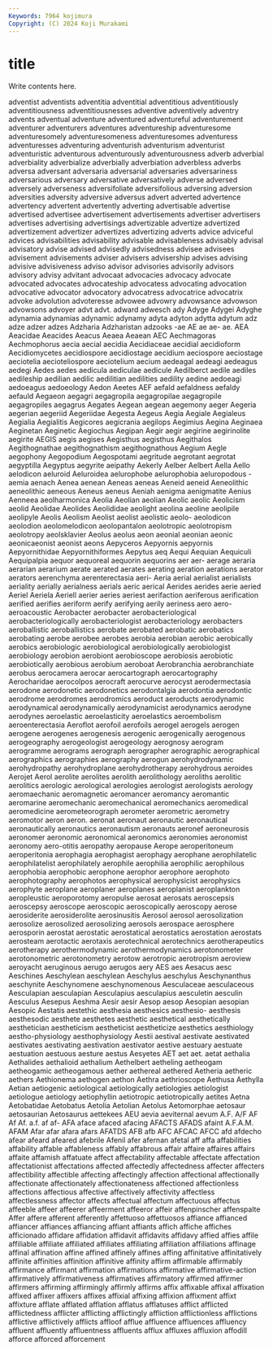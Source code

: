 ```yaml
---
Keywords: 7964 kojimura
Copyright: (C) 2024 Koji Murakami
---
```


# title

Write contents here.



 adventist adventists adventitia adventitial adventitious
adventitiously adventitiousness adventitiousnesses adventive adventively adventry advents adventual adventure adventured
adventureful adventurement adventurer adventurers adventures adventureship adventuresome adventuresomely adventuresomeness adventuresomes
adventuress adventuresses adventuring adventurish adventurism adventurist adventuristic adventurous adventurously adventurousness
adverb adverbial adverbiality adverbialize adverbially adverbiation adverbless adverbs adversa adversant
adversaria adversarial adversaries adversariness adversarious adversary adversative adversatively adverse adversed
adversely adverseness adversifoliate adversifolious adversing adversion adversities adversity adversive adversus
advert adverted advertence advertency advertent advertently adverting advertisable advertise advertised
advertisee advertisement advertisements advertiser advertisers advertises advertising advertisings advertizable advertize
advertized advertizement advertizer advertizes advertizing adverts advice adviceful advices advisabilities
advisability advisable advisableness advisably advisal advisatory advise advised advisedly advisedness
advisee advisees advisement advisements adviser advisers advisership advises advising advisive
advisiveness adviso advisor advisories advisorily advisors advisory advisy advitant advocaat
advocacies advocacy advocate advocated advocates advocateship advocatess advocating advocation advocative
advocator advocatory advocatress advocatrice advocatrix advoke advolution advoteresse advowee advowry
advowsance advowson advowsons advoyer advt advt. adward adwesch ady Adyge
Adygei Adyghe adynamia adynamias adynamic adynamy adyta adyton adytta adytum
adz adze adzer adzes Adzharia Adzharistan adzooks -ae AE ae
ae- ae. AEA Aeacidae Aeacides Aeacus Aeaea Aeaean AEC Aechmagoras
Aechmophorus aecia aecial aecidia Aecidiaceae aecidial aecidioform Aecidiomycetes aecidiospore aecidiostage
aecidium aeciospore aeciostage aeciotelia aecioteliospore aeciotelium aecium aedeagal aedeagi aedeagus
aedegi Aedes aedes aedicula aediculae aedicule Aedilberct aedile aediles aedileship
aedilian aedilic aedilitian aedilities aedility aedine aedoeagi aedoeagus aedoeology Aedon
Aeetes AEF aefald aefaldness aefaldy aefauld Aegaeon aegagri aegagropila aegagropilae
aegagropile aegagropiles aegagrus Aegates Aegean aegean aegemony aeger Aegeria aegerian
aegeriid Aegeriidae Aegesta Aegeus Aegia Aegiale Aegialeus Aegialia Aegialitis Aegicores
aegicrania aegilops Aegimius Aegina Aeginaea Aeginetan Aeginetic Aegiochus Aegipan Aegir
aegir aegirine aegirinolite aegirite AEGIS aegis aegises Aegisthus aegisthus Aegithalos
Aegithognathae aegithognathism aegithognathous Aegium Aegle aegophony Aegopodium Aegospotami aegritude aegrotant
aegrotat aegyptilla Aegyptus aegyrite aeipathy Aekerly Aelber Aelbert Aella Aello
aelodicon aeluroid Aeluroidea aelurophobe aelurophobia aeluropodous -aemia aenach Aenea aenean
Aeneas aeneas Aeneid aeneid Aeneolithic aeneolithic aeneous Aeneus aeneus Aeniah
aenigma aenigmatite Aenius Aenneea aeolharmonica Aeolia Aeolian aeolian Aeolic aeolic
Aeolicism aeolid Aeolidae Aeolides Aeolididae aeolight aeolina aeoline aeolipile aeolipyle
Aeolis Aeolism Aeolist aeolist aeolistic aeolo- aeolodicon aeolodion aeolomelodicon aeolopantalon
aeolotropic aeolotropism aeolotropy aeolsklavier Aeolus aeolus aeon aeonial aeonian aeonic
aeonicaeonist aeonist aeons Aepyceros Aepyornis aepyornis Aepyornithidae Aepyornithiformes Aepytus aeq
Aequi Aequian Aequiculi Aequipalpia aequor aequoreal aequorin aequorins aer aer-
aerage aeraria aerarian aerarium aerate aerated aerates aerating aeration aerations
aerator aerators aerenchyma aerenterectasia aeri- Aeria aerial aerialist aerialists aeriality
aerially aerialness aerials aeric aerical Aerides aerides aerie aeried Aeriel
Aeriela Aeriell aerier aeries aeriest aerifaction aeriferous aerification aerified aerifies
aeriform aerify aerifying aerily aeriness aero aero- aeroacoustic Aerobacter aerobacter
aerobacteriological aerobacteriologically aerobacteriologist aerobacteriology aerobacters aeroballistic aeroballistics aerobate aerobated aerobatic
aerobatics aerobating aerobe aerobee aerobes aerobia aerobian aerobic aerobically aerobics
aerobiologic aerobiological aerobiologically aerobiologist aerobiology aerobion aerobiont aerobioscope aerobiosis aerobiotic
aerobiotically aerobious aerobium aeroboat Aerobranchia aerobranchiate aerobus aerocamera aerocar aerocartograph
aerocartography Aerocharidae aerocolpos aerocraft aerocurve aerocyst aerodermectasia aerodone aerodonetic aerodonetics
aerodontalgia aerodontia aerodontic aerodrome aerodromes aerodromics aeroduct aeroducts aerodynamic aerodynamical
aerodynamically aerodynamicist aerodynamics aerodyne aerodynes aeroelastic aeroelasticity aeroelastics aeroembolism aeroenterectasia
Aeroflot aerofoil aerofoils aerogel aerogels aerogen aerogene aerogenes aerogenesis aerogenic
aerogenically aerogenous aerogeography aerogeologist aerogeology aerognosy aerogram aerogramme aerograms aerograph
aerographer aerographic aerographical aerographics aerographies aerography aerogun aerohydrodynamic aerohydropathy aerohydroplane
aerohydrotherapy aerohydrous aeroides Aerojet Aerol aerolite aerolites aerolith aerolithology aeroliths
aerolitic aerolitics aerologic aerological aerologies aerologist aerologists aerology aeromaechanic aeromagnetic
aeromancer aeromancy aeromantic aeromarine aeromechanic aeromechanical aeromechanics aeromedical aeromedicine aerometeorograph
aerometer aerometric aerometry aeromotor aeron aeron. aeronat aeronaut aeronautic aeronautical
aeronautically aeronautics aeronautism aeronauts aeronef aeroneurosis aeronomer aeronomic aeronomical aeronomics
aeronomies aeronomist aeronomy aero-otitis aeropathy aeropause Aerope aeroperitoneum aeroperitonia aerophagia
aerophagist aerophagy aerophane aerophilatelic aerophilatelist aerophilately aerophile aerophilia aerophilic aerophilous
aerophobia aerophobic aerophone aerophor aerophore aerophoto aerophotography aerophotos aerophysical aerophysicist
aerophysics aerophyte aeroplane aeroplaner aeroplanes aeroplanist aeroplankton aeropleustic aeroporotomy aeropulse
aerosat aerosats aeroscepsis aeroscepsy aeroscope aeroscopic aeroscopically aeroscopy aerose aerosiderite
aerosiderolite aerosinusitis Aerosol aerosol aerosolization aerosolize aerosolized aerosolizing aerosols aerospace
aerosphere aerosporin aerostat aerostatic aerostatical aerostatics aerostation aerostats aerosteam aerotactic
aerotaxis aerotechnical aerotechnics aerotherapeutics aerotherapy aerothermodynamic aerothermodynamics aerotonometer aerotonometric aerotonometry
aerotow aerotropic aerotropism aeroview aeroyacht aeruginous aerugo aerugos aery AES
aes Aesacus aesc Aeschines Aeschylean aeschylean Aeschylus aeschylus Aeschynanthus aeschynite
Aeschynomene aeschynomenous Aesculaceae aesculaceous Aesculapian aesculapian Aesculapius aesculapius aesculetin aesculin
Aesculus Aesepus Aeshma Aesir aesir Aesop aesop Aesopian aesopian Aesopic
Aestatis aestethic aesthesia aesthesics aesthesio- aesthesis aesthesodic aesthete aesthetes aesthetic
aesthetical aesthetically aesthetician aestheticism aestheticist aestheticize aesthetics aesthiology aestho-physiology aesthophysiology
Aestii aestival aestivate aestivated aestivates aestivating aestivation aestivator aestive aestuary
aestuate aestuation aestuous aesture aestus Aesyetes AET aet aet. aetat
aethalia Aethalides aethalioid aethalium Aethelbert aetheling aetheogam aetheogamic aetheogamous aether
aethereal aethered Aetheria aetheric aethers Aethionema aethogen aethon Aethra aethrioscope
Aethusa Aethylla Aetian aetiogenic aetiological aetiologically aetiologies aetiologist aetiologue aetiology
aetiophyllin aetiotropic aetiotropically aetites Aetna Aetobatidae Aetobatus Aetolia Aetolian Aetolus
Aetomorphae aetosaur aetosaurian Aetosaurus aettekees AEU aevia aeviternal aevum A.F.
A/F AF Af Af. a.f. af af- AFA aface afaced
afacing AFACTS AFADS afaint A.F.A.M. AFAM Afar afar afara afars
AFATDS AFB afb AFC AFCAC AFCC afd afdecho afear afeard
afeared afebrile Afenil afer afernan afetal aff affa affabilities affability
affable affableness affably affabrous affair affaire affaires affairs affaite affamish
affatuate affect affectability affectable affectate affectation affectationist affectations affected affectedly
affectedness affecter affecters affectibility affectible affecting affectingly affection affectional affectionally
affectionate affectionately affectionateness affectioned affectionless affections affectious affective affectively affectivity
affectless affectlessness affector affects affectual affectum affectuous affectus affeeble affeer
affeerer affeerment affeeror affeir affenpinscher affenspalte Affer affere afferent afferently
affettuoso affettuosos affiance affianced affiancer affiances affiancing affiant affiants affich
affiche affiches afficionado affidare affidation affidavit affidavits affidavy affied affies
affile affiliable affiliate affiliated affiliates affiliating affiliation affiliations affinage affinal
affination affine affined affinely affines affing affinitative affinitatively affinite affinities
affinition affinitive affinity affirm affirmable affirmably affirmance affirmant affirmation affirmations
affirmative affirmative-action affirmatively affirmativeness affirmatives affirmatory affirmed affirmer affirmers affirming
affirmingly affirmly affirms affix affixable affixal affixation affixed affixer affixers
affixes affixial affixing affixion affixment affixt affixture afflate afflated afflation
afflatus afflatuses afflict afflicted afflictedness afflicter afflicting afflictingly affliction afflictionless
afflictions afflictive afflictively afflicts affloof afflue affluence affluences affluency affluent
affluently affluentness affluents afflux affluxes affluxion affodill afforce afforced afforcement
